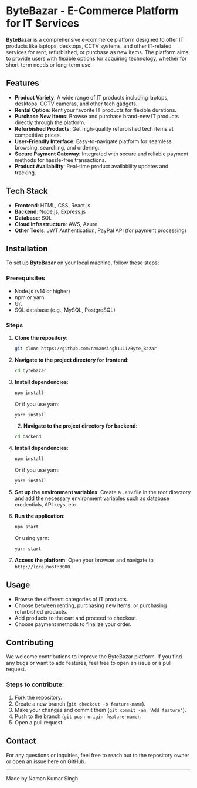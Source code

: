 # ByteBazar - E-Commerce Platform for IT Services

**ByteBazar** is a comprehensive e-commerce platform designed to offer IT products like laptops, desktops, CCTV systems, and other IT-related services for rent, refurbished, or purchase as new items. The platform aims to provide users with flexible options for acquiring technology, whether for short-term needs or long-term use.

## Features

- **Product Variety**: A wide range of IT products including laptops, desktops, CCTV cameras, and other tech gadgets.
- **Rental Option**: Rent your favorite IT products for flexible durations.
- **Purchase New Items**: Browse and purchase brand-new IT products directly through the platform.
- **Refurbished Products**: Get high-quality refurbished tech items at competitive prices.
- **User-Friendly Interface**: Easy-to-navigate platform for seamless browsing, searching, and ordering.
- **Secure Payment Gateway**: Integrated with secure and reliable payment methods for hassle-free transactions.
- **Product Availability**: Real-time product availability updates and tracking.

## Tech Stack

- **Frontend**: HTML, CSS, React.js
- **Backend**: Node.js, Express.js
- **Database**: SQL
- **Cloud Infrastructure**: AWS, Azure
- **Other Tools**: JWT Authentication, PayPal API (for payment processing)

## Installation

To set up **ByteBazar** on your local machine, follow these steps:

### Prerequisites

- Node.js (v14 or higher)
- npm or yarn
- Git
- SQL database (e.g., MySQL, PostgreSQL)

### Steps

1. **Clone the repository**:
   ```bash
   git clone https://github.com/namansingh1111/Byte_Bazar
   ```
2. **Navigate to the project directory for frontend**:
   ```bash
   cd bytebazar
   ```
3. **Install dependencies**:
   ```bash
   npm install
   ```
   Or if you use yarn:
   ```bash
   yarn install
   ```

   2. **Navigate to the project directory for backend**:
   ```bash
   cd backend
   ```
3. **Install dependencies**:
   ```bash
   npm install
   ```
   Or if you use yarn:
   ```bash
   yarn install
   ```

4. **Set up the environment variables**:
   Create a `.env` file in the root directory and add the necessary environment variables such as database credentials, API keys, etc.

5. **Run the application**:
   ```bash
   npm start
   ```
   Or using yarn:
   ```bash
   yarn start
   ```

6. **Access the platform**: Open your browser and navigate to `http://localhost:3000`.

## Usage

- Browse the different categories of IT products.
- Choose between renting, purchasing new items, or purchasing refurbished products.
- Add products to the cart and proceed to checkout.
- Choose payment methods to finalize your order.

## Contributing

We welcome contributions to improve the ByteBazar platform. If you find any bugs or want to add features, feel free to open an issue or a pull request.

### Steps to contribute:
1. Fork the repository.
2. Create a new branch (`git checkout -b feature-name`).
3. Make your changes and commit them (`git commit -am 'Add feature'`).
4. Push to the branch (`git push origin feature-name`).
5. Open a pull request.


## Contact

For any questions or inquiries, feel free to reach out to the repository owner or open an issue here on GitHub.

---

Made by Naman Kumar Singh
